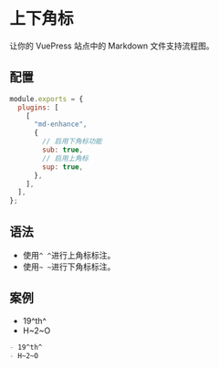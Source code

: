 # 上下角标

让你的 VuePress 站点中的 Markdown 文件支持流程图。

## 配置

```js
module.exports = {
  plugins: [
    [
      "md-enhance",
      {
        // 启用下角标功能
        sub: true,
        // 启用上角标
        sup: true,
      },
    ],
  ],
};
```

## 语法

- 使用`^ ^`进行上角标标注。
- 使用`~ ~`进行下角标标注。

## 案例

- 19^th^
- H~2~O

```md
- 19^th^
- H~2~O
```
